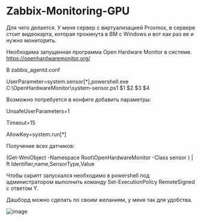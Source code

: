 # Zabbix-Monitoring-GPU

Для чего делается.
У меня сервер с виртуализацией Proxmox, в сервере стоит видеокарта, которая прокинута в ВМ с Windows и вот как раз ее и нужно мониторить.

Необходима запущенная программа Open Hardware Monitor в системе.
https://openhardwaremonitor.org/

В zabbix_agentd.conf

UserParameter=system.sensor[*],powershell.exe C:\OpenHardwareMonitor\system-sensor.ps1 $1 $2 $3 $4

Возможно потребуется в конфиге добавить параметры:

 UnsafeUserParameters=1
 
 Timeout=15
 
 AllowKey=system.run[*]

Получение всех датчиков: 

(Get-WmiObject -Namespace Root\OpenHardwareMonitor -Class sensor ) | ft Identifier,name,SensorType,Value

Чтобы скрипт запускался необходимо в powershell под администратором выполнить команду  Set-ExecutionPolicy RemoteSigned с ответом Y.

Дашборд можно сделать по своим желаниям, у меня так для удобства.

![image](https://user-images.githubusercontent.com/47965173/207835388-09bedcc3-956a-43d1-9666-ebaab814c130.png)

